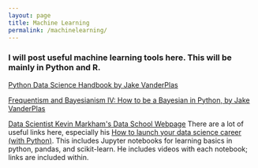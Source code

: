 ```yaml
---
layout: page
title: Machine Learning
permalink: /machinelearning/
---
```



### I will post useful machine learning tools here. This will be mainly in Python and R. 

[Python Data Science Handbook by Jake VanderPlas](https://www.safaribooksonline.com/library/view/python-data-science/9781491912126/)

[Frequentism and Bayesianism IV: How to be a Bayesian in Python, by Jake VanderPlas](http://jakevdp.github.io/blog/2014/06/14/frequentism-and-bayesianism-4-bayesian-in-python/)

[Data Scientist Kevin Markham's Data School Webpage](https://www.dataschool.io/)
  There are a lot of useful links here, especially his [How to launch your data science career (with Python)](https://www.dataschool.io/launch-your-data-science-career-with-python/). This includes Jupyter notebooks for learning basics in python, pandas, and scikit-learn. He includes videos with each notebook; links are included within.
